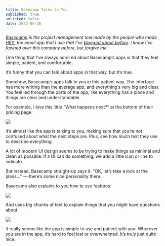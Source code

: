 ```yaml
---
title: Basecamp Talks to You
published: true
unlisted: false
date: 2022-06-26
---
```


_[Basecamp](https://basecamp.com) is the project management tool made by the people who made [HEY](https://hey.com), the email app that I use that I’ve [blogged about before](/hey-names). I know I’ve fawned over this company before, but forgive me._

One thing that I’ve always admired about Basecamp’s apps is that they feel simple, patient, and comfortable.

It’s funny that you can talk about apps in that way, but it’s true.

Somehow, Basecamp’s apps talk to you in this patient way. The interface has more writing than the average app, and everything’s very big and clear. You feel led through the parts of the app, like everything has a place and things are clear and understandable.

For example, I love this little “What happens next?” at the bottom of their pricing page:

![](/posts/basecamp/175459587-d59a6020-3724-4d71-b174-c9d1a41ed8c1.png)

It’s almost like the app is talking to you, making sure that you’re not confused about what the next steps are. Plus, see how much text they use to describe everything.

A lot of modern UI design seems to be trying to make things as minimal and clean as possible. If a UI can do something, we add a little icon or line to indicate.

But instead, Basecamp straight-up says it. “OK, let’s take a look at the plans...” — there’s some nice personality there.

Basecamp also explains to you how to use features:

![](/posts/basecamp/175459336-c97f8984-5735-43e7-80b4-94c30abd3a9d.png)

And uses big chunks of text to explain things that you might have questions about:

![](/posts/basecamp/175459368-e1e955b6-b529-46b6-a530-7344646173a6.png)

It really seems like the app is simple to use and patient with you. Wherever you are in the app, it’s hard to feel lost or overwhelmed. It’s truly just quite nice.
